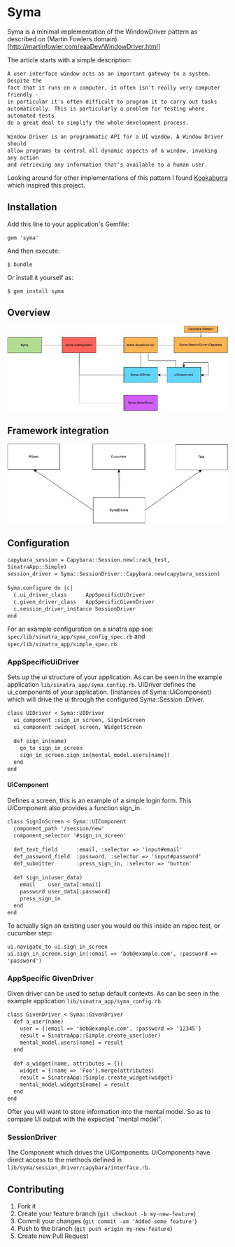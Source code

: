 # Syma

Syma is a minimal implementation of the WindowDriver pattern as described on
(Martin Fowlers domain)[http://martinfowler.com/eaaDev/WindowDriver.html]

The article starts with a simple description:

    A user interface window acts as an important gateway to a system. Despite the
    fact that it runs on a computer, it often isn't really very computer friendly -
    in particular it's often difficult to program it to carry out tasks
    automatically. This is particularly a problem for testing where automated tests
    do a great deal to simplify the whole development process.

    Window Driver is an programmatic API for a UI window. A Window Driver should
    allow programs to control all dynamic aspects of a window, invoking any action
    and retrieving any information that's available to a human user.

Looking around for other implementations of this pattern I found
[Kookaburra](https://github.com/jwilger/kookaburra) which inspired this project.

## Installation

Add this line to your application's Gemfile:

    gem 'syma'

And then execute:

    $ bundle

Or install it yourself as:

    $ gem install syma

## Overview

![Syma overview image](https://github.com/boymaas/syma/raw/master/gfx/syma-overview.jpg)

## Framework integration
                      
![Syma overview image](https://github.com/boymaas/syma/raw/master/gfx/syma-rspec-cucumber-riot-integration.jpg)

## Configuration

    capybara_session = Capybara::Session.new(:rack_test, SinatraApp::Simple)
    session_driver = Syma::SessionDriver::Capybara.new(capybara_session)

    Syma.configure do |c|
      c.ui_driver_class      AppSpecificUiDriver
      c.given_driver_class   AppSpecificGivenDriver
      c.session_driver_instance SessionDriver
    end  

For an example configuration on a sinatra app see: `spec/lib/sinatra_app/syma_config_spec.rb` 
and `spec/lib/sinatra_app/simple_spec.rb`.

### AppSpecificUiDriver

Sets up the ui structure of your application. As can be seen in the example
application `lib/sinatra_app/syma_config.rb`. UiDriver defines the ui\_components
of your application. (Instances of Syma::UiComponent) which will drive the ui through
the configured Syma::Session::Driver.

    class UIDriver < Syma::UIDriver
      ui_component :sign_in_screen, SignInScreen
      ui_component :widget_screen, WidgetScreen

      def sign_in(name)
        go_to sign_in_screen
        sign_in_screen.sign_in(mental_model.users[name])
      end
    end

#### UiComponent

Defines a screen, this is an example of a simple login form.
This UiComponent also provides a function sign\_in.

    class SignInScreen < Syma::UIComponent
      component_path '/session/new'
      component_selector '#sign_in_screen'

      def_text_field      :email, :selector => 'input#email'
      def_password_field  :password, :selector => 'input#password'
      def_submitter       :press_sign_in, :selector => 'button'

      def sign_in(user_data)
        email    user_data[:email]
        password user_data[:password]
        press_sign_in
      end
    end

To actually sign an existing user you would do this inside an rspec test, or
cucumber step:

    ui.navigate_to ui.sign_in_screen
    ui.sign_in_screen.sign_in(:email => 'bob@example.com', :password => 'password')

### AppSpecific GivenDriver

Given driver can be used to setup default contexts. As can be seen in the example
application `lib/sinatra_app/syma_config.rb`.

    class GivenDriver < Syma::GivenDriver
      def a_user(name)
        user = {:email => 'bob@example.com', :password => '12345'}
        result = SinatraApp::Simple.create_user(user)
        mental_model.users[name] = result
      end

      def a_widget(name, attributes = {})
        widget = {:name => 'Foo'}.merge(attributes)
        result = SinatraApp::Simple.create_widget(widget)
        mental_model.widgets[name] = result
      end
    end

Ofter you will want to store information into the mental model. So as to compare UI output with
the expected "mental model".

### SessionDriver

The Component which drives the UIComponents. UiComponents have direct access to the methods
defined in `lib/syma/session_driver/capybara/interface.rb`.


## Contributing

1. Fork it
2. Create your feature branch (`git checkout -b my-new-feature`)
3. Commit your changes (`git commit -am 'Added some feature'`)
4. Push to the branch (`git push origin my-new-feature`)
5. Create new Pull Request
